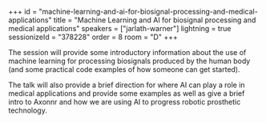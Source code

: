 +++
id = "machine-learning-and-ai-for-biosignal-processing-and-medical-applications"
title = "Machine Learning and AI for biosignal processing and medical applications"
speakers = ["jarlath-warner"]
lightning = true
sessionizeId = "378228"
order = 8
room = "D"
+++

The session will provide some introductory information about the use of machine learning for processing biosignals produced by the human body (and some practical code examples of how someone can get started). 

The talk will also provide a brief direction for where AI can play a role in medical applications and provide some examples as well as give a brief intro to Axonnr and how we are using AI to progress robotic prosthetic technology.